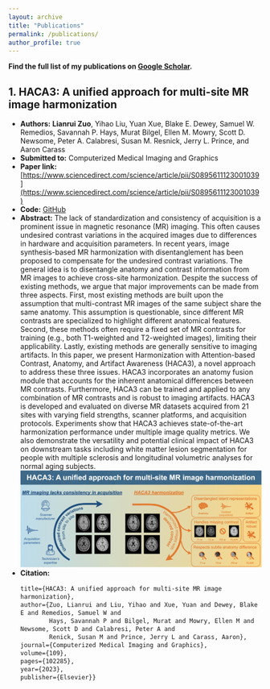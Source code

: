 ```yaml
---
layout: archive
title: "Publications"
permalink: /publications/
author_profile: true
---
```


**Find the full list of my publications on [Google Scholar](https://scholar.google.com/citations?user=GQGYangAAAAJ&hl=en).**

## **1. HACA3: A unified approach for multi-site MR image harmonization**
   - **Authors:** **Lianrui Zuo**, Yihao Liu, Yuan Xue, Blake E. Dewey, Samuel W. Remedios, Savannah P. Hays, Murat Bilgel, Ellen M. Mowry, Scott D. Newsome, Peter A. Calabresi, Susan M. Resnick, Jerry L. Prince, and Aaron Carass
   - **Submitted to:** Computerized Medical Imaging and Graphics
   - **Paper link:** [https://www.sciencedirect.com/science/article/pii/S0895611123001039](https://www.sciencedirect.com/science/article/pii/S0895611123001039)
   - **Code:** [GitHub](https://github.com/lianruizuo/haca3)
   - **Abstract:** The lack of standardization and consistency of acquisition is a prominent issue in magnetic resonance (MR) imaging. This often causes undesired contrast variations in the acquired images due to differences in hardware and acquisition parameters. In recent years, image synthesis-based MR harmonization with disentanglement has been proposed to compensate for the undesired contrast variations. The general idea is to disentangle anatomy and contrast information from MR images to achieve cross-site harmonization. Despite the success of existing methods, we argue that major improvements can be made from three aspects. First, most existing methods are built upon the assumption that multi-contrast MR images of the same subject share the same anatomy. This assumption is questionable, since different MR contrasts are specialized to highlight different anatomical features. Second, these methods often require a fixed set of MR contrasts for training (e.g., both T1-weighted and T2-weighted images), limiting their applicability. Lastly, existing methods are generally sensitive to imaging artifacts. In this paper, we present Harmonization with Attention-based Contrast, Anatomy, and Artifact Awareness (HACA3), a novel approach to address these three issues. HACA3 incorporates an anatomy fusion module that accounts for the inherent anatomical differences between MR contrasts. Furthermore, HACA3 can be trained and applied to any combination of MR contrasts and is robust to imaging artifacts. HACA3 is developed and evaluated on diverse MR datasets acquired from 21 sites with varying field strengths, scanner platforms, and acquisition protocols. Experiments show that HACA3 achieves state-of-the-art harmonization performance under multiple image quality metrics. We also demonstrate the versatility and potential clinical impact of HACA3 on downstream tasks including white matter lesion segmentation for people with multiple sclerosis and longitudinal volumetric analyses for normal aging subjects. 
     <img src="/images/haca3_ga.png" width="900"/>
   - **Citation:**   
     ```@article{zuo2023haca3,
     title={HACA3: A unified approach for multi-site MR image harmonization},
     author={Zuo, Lianrui and Liu, Yihao and Xue, Yuan and Dewey, Blake E and Remedios, Samuel W and
             Hays, Savannah P and Bilgel, Murat and Mowry, Ellen M and Newsome, Scott D and Calabresi, Peter A and
             Renick, Susan M and Prince, Jerry L and Carass, Aaron},
     journal={Computerized Medical Imaging and Graphics},
     volume={109},
     pages={102285},
     year={2023},
     publisher={Elsevier}}
